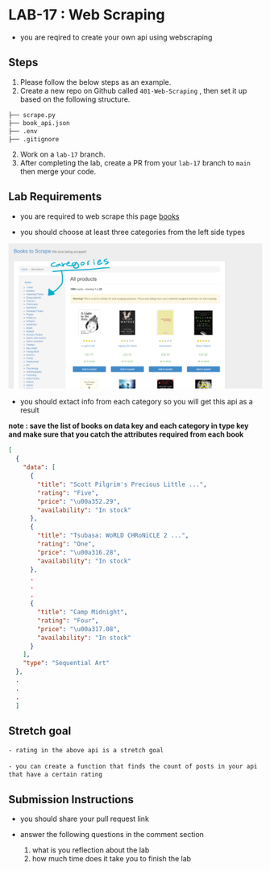 # LAB-17 : Web Scraping

- you are reqired to create your own api using webscraping

## Steps
1. Please follow the below steps as an example.
1. Create a new repo on Github called `401-Web-Scraping` , then set it up based on the following structure.
    
```text
├── scrape.py
├── book_api.json
├── .env
├── .gitignore
```

2. Work on a `lab-17` branch.
3. After completing the lab, create a PR from your `lab-17` branch to `main` then merge your code.


## Lab Requirements
- you are required to web scrape this page [books](http://books.toscrape.com/)

- you should choose at least three categories from the left side types 

![categories](../assets/lab-17-categories.png)

- you should extact info from each category so you will get this api as a result

**note : save the list of books on data key and each category in type key and make sure that you catch the attributes required from each book** 

```json
[
  {
    "data": [
      {
        "title": "Scott Pilgrim's Precious Little ...",
        "rating": "Five",
        "price": "\u00a352.29",
        "availability": "In stock"
      },
      {
        "title": "Tsubasa: WoRLD CHRoNiCLE 2 ...",
        "rating": "One",
        "price": "\u00a316.28",
        "availability": "In stock"
      },
      .
      .
      .
      {
        "title": "Camp Midnight",
        "rating": "Four",
        "price": "\u00a317.08",
        "availability": "In stock"
      }
    ],
    "type": "Sequential Art"
  },
  .
  .
  .
  ]
```

## Stretch goal

    - rating in the above api is a stretch goal
    
    - you can create a function that finds the count of posts in your api that have a certain rating 


## Submission Instructions

- you should share your pull request link 

- answer the following questions in the comment section 

    1) what is you reflection about the lab 
    2) how much time does it take you to finish the lab
